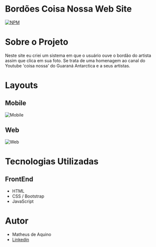 # Bordões Coisa Nossa Web Site
[![NPM](http://img.shields.io/npm/l/react)](https://github.com/MatheusDeAquino/Bordoes-Coisa-Nossa-Web-Site/blob/main/LICENSE)

# Sobre o Projeto
Neste site eu criei um sistema em que o usuário ouve o bordão do artista assim que clica em sua foto. Se trata de uma homenagem ao canal do Youtube 'coisa nossa' do Guaraná Antarctica e a seus artistas.

# Layouts
## Mobile
![Mobile](https://github.com/MatheusDeAquino/Bordoes-Coisa-Nossa-Web-Site/blob/main/Readme%20assets/mobile%20bordoes%20coisa%20nossa%20web%20site.gif)
## Web
![Web](https://github.com/MatheusDeAquino/Bordoes-Coisa-Nossa-Web-Site/blob/main/Readme%20assets/web%20bordoes%20coisa%20nossa%20web%20site.gif)

# Tecnologias Utilizadas
## FrontEnd
- HTML
- CSS / Bootstrap
- JavaScript

# Autor
- Matheus de Aquino
- <a href='https://www.linkedin.com/in/matheus-de-aquino/' target='_blank'>Linkedin</a>
